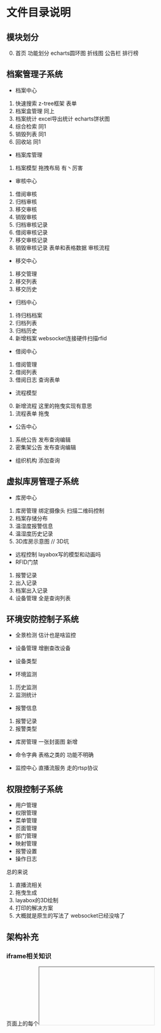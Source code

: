 # 文件目录说明

## 模块划分
0. 首页
功能划分 echarts圆环图 折线图 公告栏 排行榜

## 档案管理子系统
+ 档案中心 
1. 快速搜索 z-tree框架 表单
2. 档案盒管理 同上
3. 档案统计 excel导出统计 echarts饼状图
4. 综合检索 同1
5. 销毁列表 同1
6. 回收站 同1

+ 档案库管理
1. 档案模型 拖拽布局 有丶厉害

+ 审核中心
1. 借阅审核
2. 归档审核
3. 移交审核
4. 销毁审核
5. 归档审核记录
6. 借阅审核记录
7. 移交审核记录
8. 销毁审核记录
表单和表格数据 审核流程

+ 移交中心
1. 移交管理
2. 移交列表
3. 移交历史

+ 归档中心
1. 待归档档案
2. 归档列表
3. 归档历史
4. 新增档案 websocket连接硬件扫描rfid
 
+ 借阅中心
1. 借阅管理
2. 借阅列表
3. 借阅日志
查询表单

+ 流程模型
0. 新增流程 这里的拖曳实现有意思
1. 流程表单 拖曳

+ 公告中心
1. 系统公告  发布查询编辑
2. 密集架公告 发布查询编辑

+ 组织机构
添加查询
## 虚拟库房管理子系统
+ 库房中心
1. 库房管理
绑定摄像头 扫描二维码控制
2. 档案存储分布
3. 温湿度报警信息
4. 温湿度历史记录
5. 3D库房示意图 // 3D坑
+ 远程控制
layabox写的模型和动画吗
+ RFID门禁
1. 报警记录
2. 出入记录
3. 档案出入记录
4. 设备管理
全是查询列表
## 环境安防控制子系统
+ 全景检测
估计也是啥监控
+ 设备管理
增删查改设备

+ 设备类型

+ 环境监测
1. 历史监测
2. 监测统计

+ 报警信息
1. 报警记录
2. 报警类型

+ 库房管理
一张封面图 新增

+ 命令字典
表格之类的 功能不明确

+ 监控中心
直播流服务 走的rtsp协议
## 权限控制子系统
+ 用户管理
+ 权限管理
+ 菜单管理
+ 页面管理
+ 部门管理
+ 映射管理
+ 报警设置
+ 操作日志


总的来说
1. 直播流相关
2. 拖曳生成
3. layabox的3D绘制
4. 打印的解决方案
5. 大概就是原生的写法了 websocket已经没啥了
## 架构补充
### iframe相关知识
页面上的每个<iframe>都需要增加内存和其它计算资源


2. layUI相关知识
3. JQ的使用
4. z-tree
5. jquery.validate
## 框架相关
### UI框架 
layUI
jqUI
Echarts
ztree
### 公共库
layaBox 游戏引擎
### 非业务功能
1. 打印功能 jqprint
2. 兼容升级jquery版本 jquery-migrate
3. 
4. dompurify // XSS 过滤器 XSS攻击
XSS攻击 
概念
类型
反射型xss 常见于form get请求传递恶意js代码 这里的js代码会存储在打开的浏览器页面本地
存储型xss  常见于post请求中 会将恶意的js代码存储到数据库内
DOMCSS

防范：

5. free-player
6. anime.js 动画框架
7. PartialViewSLider // jq轮播图插件

## 接手项目
布局
数据获取
动态渲染
交互绑定
交互开始
数据输入
数据接收
数据过滤
数据传递
交互完成

## jquery相关
事件委托
事件绑定
如何监听未来的子元素


## layUI相关




## uniapp
### 流程
单页面布局 小程序写法
事件驱动
生命周期函数
UI框架
数据传递
数据更新
页面跳转
页面数据交互
获取硬件能力
编译
打包
上线

### 功能业务划分


1. 档案平台客户端为保持良好的兼容性主要使用原生js和jquery库构建而成
2. 使用layUI框架作为UI框架 在极简的同时给予用户良好的视觉体验
3. 使用最新的rtsp协议和freePlayer.js所搭建的监控系统延迟控制在1s以下 监控系统附带的回放功能 可方便用户时刻查阅
4. 使用dumpurify.js严格控制使用系统中的数据流向 预防网络XSS攻击 具备一定的网络安全性
5. 结合服务器的大数据算法和百度出品的echarts.js实现的数据可视化可以清晰而直观的查看系统内指定数据的流向和集合 利于进行各项指标的分析 同时系统还完善了浏览器的打印功能 用户可方便的打印各项数据表格


### bug修改与任务填充对应的页面分析

1. 全景监控